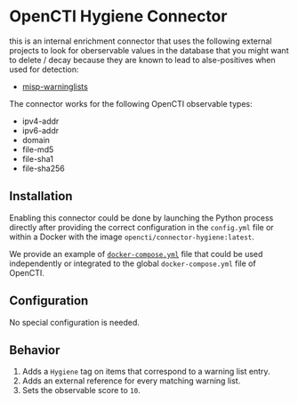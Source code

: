 # OpenCTI Hygiene Connector

this is an internal enrichment connector that uses the following external
projects to look for oberservable values in the database that you might want to
delete / decay because they are known to lead to alse-positives when used for
detection:

* [misp-warninglists](https://github.com/MISP/misp-warninglists)

The connector works for the following OpenCTI observable types:

* ipv4-addr
* ipv6-addr
* domain
* file-md5
* file-sha1
* file-sha256

## Installation

Enabling this connector could be done by launching the Python process directly
after providing the correct configuration in the `config.yml` file or within a
Docker with the image `opencti/connector-hygiene:latest`.

We provide an example of [`docker-compose.yml`](docker-compose.yml) file that
could be used independently or integrated to the global `docker-compose.yml`
file of OpenCTI.

## Configuration

No special configuration is needed.

## Behavior

1. Adds a `Hygiene` tag on items that correspond to a warning list entry.
2. Adds an external reference for every matching warning list.
3. Sets the observable score to `10`.
